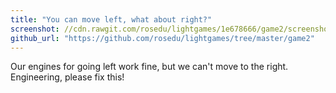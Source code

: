 ```yaml
---
title: "You can move left, what about right?"
screenshot: //cdn.rawgit.com/rosedu/lightgames/1e678666/game2/screenshot.png
github_url: "https://github.com/rosedu/lightgames/tree/master/game2"
---
```

Our engines for going left work fine, but we can't move to the right.
Engineering, please fix this!
